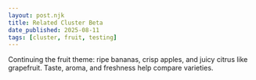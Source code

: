```yaml
---
layout: post.njk
title: Related Cluster Beta
date_published: 2025-08-11
tags: [cluster, fruit, testing]
---
```


Continuing the fruit theme: ripe bananas, crisp apples, and juicy citrus like grapefruit. Taste, aroma, and freshness help compare varieties.


